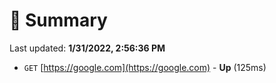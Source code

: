 # 📖 Summary
Last updated: **1/31/2022, 2:56:36 PM**

- `GET` [https://google.com](https://google.com) - **Up** (125ms)
